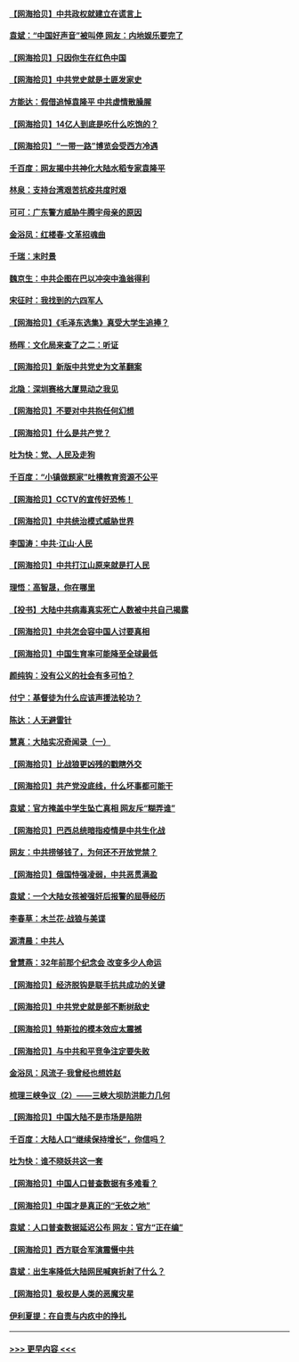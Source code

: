 #### [【网海拾贝】中共政权就建立在谎言上](../pages/nsc993/n12981880.md?t=05290552) 
#### [袁斌：“中国好声音”被叫停 网友：内地娱乐要完了](../pages/nsc993/n12981826.md?t=05290552) 
#### [【网海拾贝】只因你生在红色中国](../pages/nsc993/n12979096.md?t=05290552) 
#### [【网海拾贝】中共党史就是土匪发家史](../pages/nsc993/n12976478.md?t=05290552) 
#### [方能达：假借追悼袁隆平 中共虚情散臊腥](../pages/nsc993/n12976396.md?t=05290552) 
#### [【网海拾贝】14亿人到底是吃什么吃饱的？](../pages/nsc993/n12974125.md?t=05290552) 
#### [【网海拾贝】“一带一路”博览会受西方冷遇](../pages/nsc993/n12971787.md?t=05290552) 
#### [千百度：网友揭中共神化大陆水稻专家袁隆平](../pages/nsc993/n12971733.md?t=05290552) 
#### [林泉：支持台湾艰苦抗疫共度时艰](../pages/nsc993/n12971350.md?t=05290552) 
#### [可可：广东警方威胁牛腾宇母亲的原因](../pages/nsc993/n12971100.md?t=05290552) 
#### [金浴凤：红楼春·文革招魂曲](../pages/nsc993/n12970354.md?t=05290552) 
#### [千瑞：末时景](../pages/nsc993/n12970337.md?t=05290552) 
#### [魏京生：中共企图在巴以冲突中渔翁得利](../pages/nsc993/n12970286.md?t=05290552) 
#### [宋征时：我找到的六四军人](../pages/nsc993/n12970213.md?t=05290552) 
#### [【网海拾贝】《毛泽东选集》真受大学生追捧？](../pages/nsc993/n12968779.md?t=05290552) 
#### [杨晖：文化局来查了之二：听证](../pages/nsc993/n12966528.md?t=05290552) 
#### [【网海拾贝】新版中共党史为文革翻案](../pages/nsc993/n12967526.md?t=05290552) 
#### [北隐：深圳赛格大厦晃动之我见](../pages/nsc993/n12967393.md?t=05290552) 
#### [【网海拾贝】不要对中共抱任何幻想](../pages/nsc993/n12965222.md?t=05290552) 
#### [【网海拾贝】什么是共产党？](../pages/nsc993/n12962781.md?t=05290552) 
#### [吐为快：党、人民及走狗](../pages/nsc993/n12962747.md?t=05290552) 
#### [千百度：“小镇做题家”吐槽教育资源不公平](../pages/nsc993/n12962705.md?t=05290552) 
#### [【网海拾贝】CCTV的宣传好恐怖！](../pages/nsc993/n12959984.md?t=05290552) 
#### [【网海拾贝】中共统治模式威胁世界](../pages/nsc993/n12957622.md?t=05290552) 
#### [李国涛：中共‧江山‧人民](../pages/nsc993/n12957502.md?t=05290552) 
#### [【网海拾贝】中共打江山原来就是打人民](../pages/nsc993/n12954345.md?t=05290552) 
#### [理悟：高智晟，你在哪里](../pages/nsc993/n12953115.md?t=05290552) 
#### [【投书】大陆中共病毒真实死亡人数被中共自己揭露](../pages/nsc993/n12953050.md?t=05290552) 
#### [【网海拾贝】中共怎会容中国人讨要真相](../pages/nsc993/n12952161.md?t=05290552) 
#### [【网海拾贝】中国生育率可能降至全球最低](../pages/nsc993/n12948793.md?t=05290552) 
#### [颜纯钩：没有公义的社会有多可怕？](../pages/nsc993/n12947626.md?t=05290552) 
#### [付宁：基督徒为什么应该声援法轮功？](../pages/nsc993/n12947233.md?t=05290552) 
#### [陈达：人无避雷针](../pages/nsc993/n12947098.md?t=05290552) 
#### [慧真：大陆实况奇闻录（一）](../pages/nsc993/n12945811.md?t=05290552) 
#### [【网海拾贝】比战狼更凶残的戳瞎外交](../pages/nsc993/n12945717.md?t=05290552) 
#### [【网海拾贝】共产党没底线，什么坏事都可能干](../pages/nsc993/n12942090.md?t=05290552) 
#### [袁斌：官方掩盖中学生坠亡真相 网友斥“糊弄谁”](../pages/nsc993/n12942029.md?t=05290552) 
#### [【网海拾贝】巴西总统暗指疫情是中共生化战](../pages/nsc993/n12938999.md?t=05290552) 
#### [网友：中共捞够钱了，为何还不开放党禁？](../pages/nsc993/n12938952.md?t=05290552) 
#### [【网海拾贝】俄国恃强凌弱，中共恶贯满盈](../pages/nsc993/n12936626.md?t=05290552) 
#### [袁斌：一个大陆女孩被强奸后报警的屈辱经历](../pages/nsc993/n12936547.md?t=05290552) 
#### [李春草：木兰花·战狼与美谍](../pages/nsc993/n12935995.md?t=05290552) 
#### [源清晨：中共人](../pages/nsc993/n12935589.md?t=05290552) 
#### [曾慧燕：32年前那个纪念会 改变多少人命运](../pages/nsc993/n12934233.md?t=05290552) 
#### [【网海拾贝】经济脱钩是联手抗共成功的关键](../pages/nsc993/n12934176.md?t=05290552) 
#### [【网海拾贝】中共党史就是部不断树敌史](../pages/nsc993/n12932844.md?t=05290552) 
#### [【网海拾贝】特斯拉的模本效应太震撼](../pages/nsc993/n12925626.md?t=05290552) 
#### [【网海拾贝】与中共和平竞争注定要失败](../pages/nsc993/n12923326.md?t=05290552) 
#### [金浴凤：风流子‧我曾经也想姓赵](../pages/nsc993/n12920911.md?t=05290552) 
#### [梳理三峡争议（2）——三峡大坝防洪能力几何](../pages/nsc993/n12920173.md?t=05290552) 
#### [【网海拾贝】中国大陆不是市场是陷阱](../pages/nsc993/n12920143.md?t=05290552) 
#### [千百度：大陆人口“继续保持增长”，你信吗？](../pages/nsc993/n12918946.md?t=05290552) 
#### [吐为快：谁不晓妖共这一套](../pages/nsc993/n12918941.md?t=05290552) 
#### [【网海拾贝】中国人口普查数据有多难看？](../pages/nsc993/n12917822.md?t=05290552) 
#### [【网海拾贝】中国才是真正的“无依之地”](../pages/nsc993/n12915845.md?t=05290552) 
#### [袁斌：人口普查数据延迟公布 网友：官方“正在编”](../pages/nsc993/n12915748.md?t=05290552) 
#### [【网海拾贝】西方联合军演震慑中共](../pages/nsc993/n12913466.md?t=05290552) 
#### [袁斌：出生率降低大陆网民喊爽折射了什么？](../pages/nsc993/n12913365.md?t=05290552) 
#### [【网海拾贝】极权是人类的恶魔灾星](../pages/nsc993/n12910697.md?t=05290552) 
#### [伊利夏提：在自责与内疚中的挣扎](../pages/nsc993/n12910493.md?t=05290552) 

----
#### [ >>> 更早内容 <<< ](../indexes/nsc993-earlier.md)
